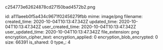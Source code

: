 c254773e62624878cd27150bad4572b2.png

id: a111aeeb0f5a434c9671f02456279fbb
mime: image/png
filename: 
created_time: 2020-10-04T10:13:47.342Z
updated_time: 2020-10-04T10:13:47.342Z
user_created_time: 2020-10-04T10:13:47.342Z
user_updated_time: 2020-10-04T10:13:47.342Z
file_extension: png
encryption_cipher_text: 
encryption_applied: 0
encryption_blob_encrypted: 0
size: 66391
is_shared: 0
type_: 4